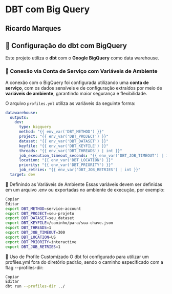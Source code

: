 # DBT com Big Query

## Ricardo Marques

## 🔧 Configuração do dbt com BigQuery

Este projeto utiliza o **dbt** com o **Google BigQuery** como data warehouse.

### 📌 Conexão via Conta de Serviço com Variáveis de Ambiente

A conexão com o BigQuery foi configurada utilizando uma **conta de serviço**, com os dados sensíveis e de configuração extraídos por meio de **variáveis de ambiente**, garantindo maior segurança e flexibilidade.

O arquivo `profiles.yml` utiliza as variáveis da seguinte forma:

```yaml
datawarehouse:
  outputs:
    dev:
      type: bigquery
      method: "{{ env_var('DBT_METHOD') }}"
      project: "{{ env_var('DBT_PROJECT') }}"
      dataset: "{{ env_var('DBT_DATASET') }}"
      keyfile: "{{ env_var('DBT_KEYFILE') }}"
      threads: "{{ env_var('DBT_THREADS') | int }}"
      job_execution_timeout_seconds: "{{ env_var('DBT_JOB_TIMEOUT') | int }}"
      location: "{{ env_var('DBT_LOCATION') }}"
      priority: "{{ env_var('DBT_PRIORITY') }}"
      job_retries: "{{ env_var('DBT_JOB_RETRIES') | int }}"
  target: dev
```

📌 Definindo as Variáveis de Ambiente
Essas variáveis devem ser definidas em um arquivo .env ou exportadas no ambiente de execução, por exemplo:

```bash
Copiar
Editar
export DBT_METHOD=service-account
export DBT_PROJECT=seu-projeto
export DBT_DATASET=seu_dataset
export DBT_KEYFILE=/caminho/para/sua-chave.json
export DBT_THREADS=1
export DBT_JOB_TIMEOUT=300
export DBT_LOCATION=US
export DBT_PRIORITY=interactive
export DBT_JOB_RETRIES=1
```
📁 Uso de Profile Customizado
O dbt foi configurado para utilizar um profiles.yml fora do diretório padrão, sendo o caminho especificado com a flag --profiles-dir:

```bash
Copiar
Editar
dbt run --profiles-dir ../
